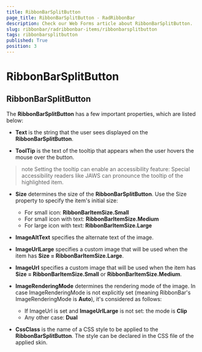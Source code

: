 ```yaml
---
title: RibbonBarSplitButton
page_title: RibbonBarSplitButton - RadRibbonBar
description: Check our Web Forms article about RibbonBarSplitButton.
slug: ribbonbar/radribbonbar-items/ribbonbarsplitbutton
tags: ribbonbarsplitbutton
published: True
position: 3
---
```


# RibbonBarSplitButton



## RibbonBarSplitButton

The **RibbonBarSplitButton** has a few important properties, which are listed below:



* **Text** is the string that the user sees displayed on the **RibbonBarSplitButton**.

* **ToolTip** is the text of the tooltip that appears when the user hovers the mouse over the button.

>note Setting the tooltip can enable an accessibility feature: Special accessibility readers like JAWS can pronounce the tooltip of the highlighted item.
>


* **Size** determines the size of the **RibbonBarSplitButton**. Use the Size property to specify the item's initial size:
	* For small icon: **RibbonBarItemSize.Small**
	* For small icon with text: **RibbonBarItemSize.Medium**
	* For large icon with text: **RibbonBarItemSize.Large**

* **ImageAltText** specifies the alternate text of the image.

* **ImageUrlLarge** specifies a custom image that will be used when the item has **Size = RibbonBarItemSize.Large**.

* **ImageUrl** specifies a custom image that will be used when the item has **Size = RibbonBarItemSize.Small** or **RibbonBarItemSize.Medium**.

* **ImageRenderingMode** determines the rendering mode of the image. In case ImageRenderingMode is not explicitly set (meaning RibbonBar's ImageRenderingMode is **Auto**), it's considered as follows:
	* If ImageUrl is set and **ImageUrlLarge** is not set: the mode is **Clip**
	* Any other case: **Dual**

* **CssClass** is the name of a CSS style to be applied to the **RibbonBarSplitButton**. The style can be declared in the CSS file of the applied skin.
